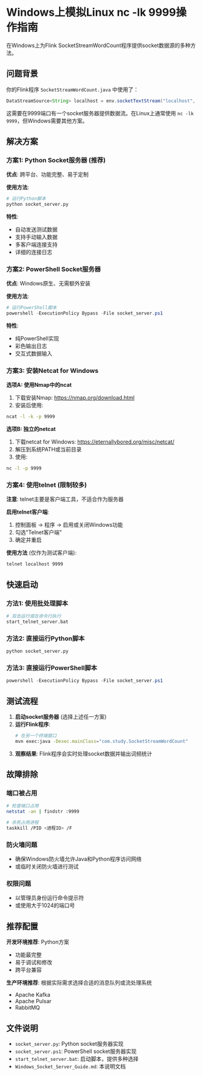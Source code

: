 # Windows上模拟Linux nc -lk 9999操作指南

在Windows上为Flink SocketStreamWordCount程序提供socket数据源的多种方法。

## 问题背景

你的Flink程序 `SocketStreamWordCount.java` 中使用了：
```java
DataStreamSource<String> localhost = env.socketTextStream("localhost", 9999);
```

这需要在9999端口有一个socket服务器提供数据流。在Linux上通常使用 `nc -lk 9999`，但Windows需要其他方案。

## 解决方案

### 方案1: Python Socket服务器 (推荐)

**优点**: 跨平台、功能完整、易于定制

**使用方法**:
```bash
# 运行Python脚本
python socket_server.py
```

**特性**:
- 自动发送测试数据
- 支持手动输入数据
- 多客户端连接支持
- 详细的连接日志

### 方案2: PowerShell Socket服务器

**优点**: Windows原生、无需额外安装

**使用方法**:
```powershell
# 运行PowerShell脚本
powershell -ExecutionPolicy Bypass -File socket_server.ps1
```

**特性**:
- 纯PowerShell实现
- 彩色输出日志
- 交互式数据输入

### 方案3: 安装Netcat for Windows

**选项A: 使用Nmap中的ncat**
1. 下载安装Nmap: https://nmap.org/download.html
2. 安装后使用:
```bash
ncat -l -k -p 9999
```

**选项B: 独立的netcat**
1. 下载netcat for Windows: https://eternallybored.org/misc/netcat/
2. 解压到系统PATH或当前目录
3. 使用:
```bash
nc -l -p 9999
```

### 方案4: 使用telnet (限制较多)

**注意**: telnet主要是客户端工具，不适合作为服务器

**启用telnet客户端**:
1. 控制面板 → 程序 → 启用或关闭Windows功能
2. 勾选"Telnet客户端"
3. 确定并重启

**使用方法** (仅作为测试客户端):
```bash
telnet localhost 9999
```

## 快速启动

### 方法1: 使用批处理脚本
```bash
# 双击运行或在命令行执行
start_telnet_server.bat
```

### 方法2: 直接运行Python脚本
```bash
python socket_server.py
```

### 方法3: 直接运行PowerShell脚本
```powershell
powershell -ExecutionPolicy Bypass -File socket_server.ps1
```

## 测试流程

1. **启动socket服务器** (选择上述任一方案)
2. **运行Flink程序**:
   ```bash
   # 在另一个终端窗口
   mvn exec:java -Dexec.mainClass="com.study.SocketStreamWordCount"
   ```
3. **观察结果**: Flink程序会实时处理socket数据并输出词频统计

## 故障排除

### 端口被占用
```bash
# 检查端口占用
netstat -an | findstr :9999

# 杀死占用进程
taskkill /PID <进程ID> /F
```

### 防火墙问题
- 确保Windows防火墙允许Java和Python程序访问网络
- 或临时关闭防火墙进行测试

### 权限问题
- 以管理员身份运行命令提示符
- 或使用大于1024的端口号

## 推荐配置

**开发环境推荐**: Python方案
- 功能最完整
- 易于调试和修改
- 跨平台兼容

**生产环境推荐**: 根据实际需求选择合适的消息队列或流处理系统
- Apache Kafka
- Apache Pulsar
- RabbitMQ

## 文件说明

- `socket_server.py`: Python socket服务器实现
- `socket_server.ps1`: PowerShell socket服务器实现
- `start_telnet_server.bat`: 启动脚本，提供多种选择
- `Windows_Socket_Server_Guide.md`: 本说明文档
